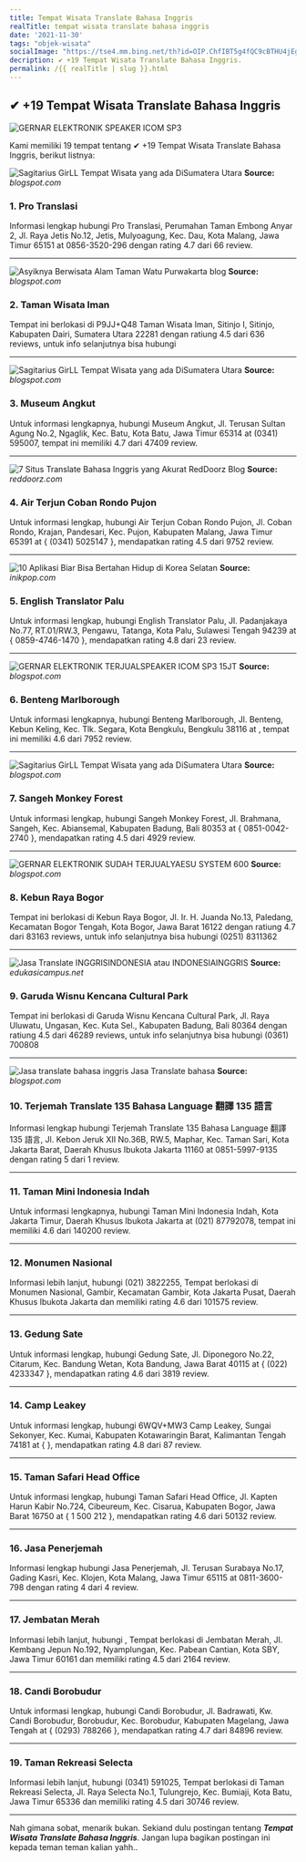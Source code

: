```yaml
---
title: Tempat Wisata Translate Bahasa Inggris
realTitle: tempat wisata translate bahasa inggris
date: '2021-11-30'
tags: "objek-wisata"
socialImage: "https://tse4.mm.bing.net/th?id=OIP.ChfIBT5g4fQC9cBTHU4jEgHaFj&amp;pid=15.1"
decription: ✔ +19 Tempat Wisata Translate Bahasa Inggris.
permalink: /{{ realTitle | slug }}.html
---
```


## ✔ +19 Tempat Wisata Translate Bahasa Inggris

![GERNAR ELEKTRONIK SPEAKER ICOM SP3](https://1.bp.blogspot.com/-4nMB0bVGTMQ/VeQuHgG7zNI/AAAAAAAAIFs/ewEqDpiA9A0/s1600/IMG_0186.JPG)



Kami memiliki 19 tempat tentang ✔ +19 Tempat Wisata Translate Bahasa Inggris, berikut listnya:



![Sagitarius GirLL Tempat Wisata yang ada DiSumatera Utara ](https://tse2.mm.bing.net/th?id=OIP.2TAtkkMD_SwaXXAzU4vdeQHaFE&amp;pid=15.1)
**Source:** _blogspot.com_


### 1. Pro Translasi



Informasi lengkap hubungi Pro Translasi, Perumahan Taman Embong Anyar 2, Jl. Raya Jetis No.12, Jetis, Mulyoagung, Kec. Dau, Kota Malang, Jawa Timur 65151 at 0856-3520-296 dengan rating 4.7 dari 66 review.

---


![ Asyiknya Berwisata Alam Taman Watu  Purwakarta  blog ](https://tse4.mm.bing.net/th?id=OIP.LXOn4DSWBpvArwyV44lKnQHaFj&amp;pid=15.1)
**Source:** _blogspot.com_


### 2. Taman Wisata Iman



Tempat ini berlokasi di P9JJ+Q48 Taman Wisata Iman, Sitinjo I, Sitinjo, Kabupaten Dairi, Sumatera Utara 22281 dengan ratiung 4.5 dari 636 reviews, untuk info selanjutnya bisa hubungi 

---


![Sagitarius GirLL Tempat Wisata yang ada DiSumatera Utara ](https://tse4.mm.bing.net/th?id=OIP.SzZYn6EOzRePv_JDXf3jYAHaFj&amp;pid=15.1)
**Source:** _blogspot.com_


### 3. Museum Angkut



Untuk informasi lengkapnya, hubungi Museum Angkut, Jl. Terusan Sultan Agung No.2, Ngaglik, Kec. Batu, Kota Batu, Jawa Timur 65314 at (0341) 595007, tempat ini memiliki 4.7 dari 47409 review.

---


![7 Situs Translate Bahasa Inggris yang Akurat  RedDoorz Blog](https://tse2.mm.bing.net/th?id=OIP.mrIlpjkX3XRlyCPe1J-pKQHaE5&amp;pid=15.1)
**Source:** _reddoorz.com_


### 4. Air Terjun Coban Rondo Pujon



Untuk informasi lengkap, hubungi Air Terjun Coban Rondo Pujon, Jl. Coban Rondo, Krajan, Pandesari, Kec. Pujon, Kabupaten Malang, Jawa Timur 65391 at { (0341) 5025147 }, mendapatkan rating 4.5 dari 9752 review.

---


![10 Aplikasi Biar Bisa Bertahan Hidup di Korea Selatan ](https://tse4.mm.bing.net/th?id=OIP.KXgkBwNS4EUP5urFyJqYJQHaDq&amp;pid=15.1)
**Source:** _inikpop.com_


### 5. English Translator Palu



Untuk informasi lengkap, hubungi English Translator Palu, Jl. Padanjakaya No.77, RT.01/RW.3, Pengawu, Tatanga, Kota Palu, Sulawesi Tengah 94239 at { 0859-4746-1470 }, mendapatkan rating 4.8 dari 23 review.

---


![GERNAR ELEKTRONIK TERJUALSPEAKER ICOM SP3 15JT ](https://tse1.mm.bing.net/th?id=OIP.-rqi8gFEm8-CdzYet3BBiAHaFj&amp;pid=15.1)
**Source:** _blogspot.com_


### 6. Benteng Marlborough



Untuk informasi lengkapnya, hubungi Benteng Marlborough, Jl. Benteng, Kebun Keling, Kec. Tlk. Segara, Kota Bengkulu, Bengkulu 38116 at , tempat ini memiliki 4.6 dari 7952 review.

---


![Sagitarius GirLL Tempat Wisata yang ada DiSumatera Utara ](https://tse4.mm.bing.net/th?id=OIP.Wh2Fnq4lQW12Ah_OS97hvAHaFj&amp;pid=15.1)
**Source:** _blogspot.com_


### 7. Sangeh Monkey Forest



Untuk informasi lengkap, hubungi Sangeh Monkey Forest, Jl. Brahmana, Sangeh, Kec. Abiansemal, Kabupaten Badung, Bali 80353 at { 0851-0042-2740 }, mendapatkan rating 4.5 dari 4929 review.

---


![GERNAR ELEKTRONIK SUDAH TERJUALYAESU SYSTEM 600 ](https://tse1.mm.bing.net/th?id=OIP.r1wO_0DliyI6Yq19kJRXRQHaFj&amp;pid=15.1)
**Source:** _blogspot.com_


### 8. Kebun Raya Bogor



Tempat ini berlokasi di Kebun Raya Bogor, Jl. Ir. H. Juanda No.13, Paledang, Kecamatan Bogor Tengah, Kota Bogor, Jawa Barat 16122 dengan ratiung 4.7 dari 83163 reviews, untuk info selanjutnya bisa hubungi (0251) 8311362

---


![Jasa Translate INGGRISINDONESIA atau INDONESIAINGGRIS ](https://tse2.mm.bing.net/th?id=OIP.kCvyKvxNatf3-3ey8iyxAwHaDj&amp;pid=15.1)
**Source:** _edukasicampus.net_


### 9. Garuda Wisnu Kencana Cultural Park



Tempat ini berlokasi di Garuda Wisnu Kencana Cultural Park, Jl. Raya Uluwatu, Ungasan, Kec. Kuta Sel., Kabupaten Badung, Bali 80364 dengan ratiung 4.5 dari 46289 reviews, untuk info selanjutnya bisa hubungi (0361) 700808

---


![Jasa translate bahasa inggris Jasa Translate bahasa ](https://tse1.mm.bing.net/th?id=OIP.lOhjLS7lIHIR-26F6xju2QHaDt&amp;pid=15.1)
**Source:** _blogspot.com_


### 10. Terjemah Translate 135 Bahasa Language 翻譯 135 語言



Informasi lengkap hubungi Terjemah Translate 135 Bahasa Language 翻譯 135 語言, Jl. Kebon Jeruk XII No.36B, RW.5, Maphar, Kec. Taman Sari, Kota Jakarta Barat, Daerah Khusus Ibukota Jakarta 11160 at 0851-5997-9135 dengan rating 5 dari 1 review.

---


### 11. Taman Mini Indonesia Indah



Untuk informasi lengkapnya, hubungi Taman Mini Indonesia Indah, Kota Jakarta Timur, Daerah Khusus Ibukota Jakarta at (021) 87792078, tempat ini memiliki 4.6 dari 140200 review.

---


### 12. Monumen Nasional



Informasi lebih lanjut, hubungi (021) 3822255, Tempat berlokasi di Monumen Nasional, Gambir, Kecamatan Gambir, Kota Jakarta Pusat, Daerah Khusus Ibukota Jakarta dan memiliki rating 4.6 dari 101575 review.

---


### 13. Gedung Sate



Untuk informasi lengkap, hubungi Gedung Sate, Jl. Diponegoro No.22, Citarum, Kec. Bandung Wetan, Kota Bandung, Jawa Barat 40115 at { (022) 4233347 }, mendapatkan rating 4.6 dari 3819 review.

---


### 14. Camp Leakey



Untuk informasi lengkap, hubungi 6WQV+MW3 Camp Leakey, Sungai Sekonyer, Kec. Kumai, Kabupaten Kotawaringin Barat, Kalimantan Tengah 74181 at {  }, mendapatkan rating 4.8 dari 87 review.

---


### 15. Taman Safari Head Office



Untuk informasi lengkap, hubungi Taman Safari Head Office, Jl. Kapten Harun Kabir No.724, Cibeureum, Kec. Cisarua, Kabupaten Bogor, Jawa Barat 16750 at { 1 500 212 }, mendapatkan rating 4.6 dari 50132 review.

---


### 16. Jasa Penerjemah



Informasi lengkap hubungi Jasa Penerjemah, Jl. Terusan Surabaya No.17, Gading Kasri, Kec. Klojen, Kota Malang, Jawa Timur 65115 at 0811-3600-798 dengan rating 4 dari 4 review.

---


### 17. Jembatan Merah



Informasi lebih lanjut, hubungi , Tempat berlokasi di Jembatan Merah, Jl. Kembang Jepun No.192, Nyamplungan, Kec. Pabean Cantian, Kota SBY, Jawa Timur 60161 dan memiliki rating 4.5 dari 2164 review.

---


### 18. Candi Borobudur



Untuk informasi lengkap, hubungi Candi Borobudur, Jl. Badrawati, Kw. Candi Borobudur, Borobudur, Kec. Borobudur, Kabupaten Magelang, Jawa Tengah at { (0293) 788266 }, mendapatkan rating 4.7 dari 84896 review.

---


### 19. Taman Rekreasi Selecta



Informasi lebih lanjut, hubungi (0341) 591025, Tempat berlokasi di Taman Rekreasi Selecta, Jl. Raya Selecta No.1, Tulungrejo, Kec. Bumiaji, Kota Batu, Jawa Timur 65336 dan memiliki rating 4.5 dari 30746 review.

---









Nah gimana sobat, menarik bukan. Sekiand dulu postingan tentang ***Tempat Wisata Translate Bahasa Inggris***. Jangan lupa bagikan postingan ini kepada teman teman kalian yahh..
